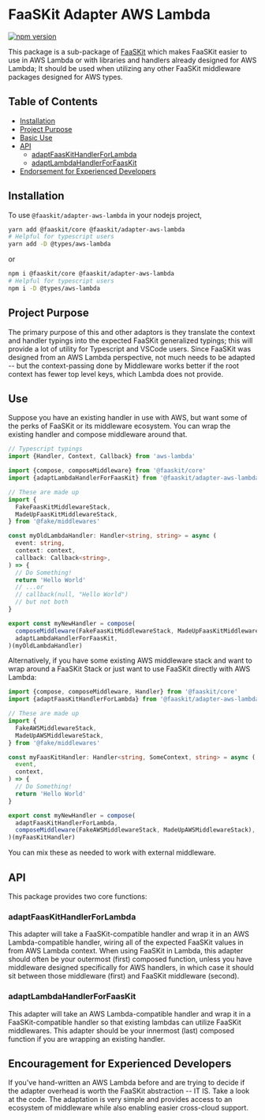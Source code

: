 # FaaSKit Adapter AWS Lambda

[![npm version](https://img.shields.io/npm/v/@faaskit/adapter-aws-lambda.svg?logo=npm&style=popout-square)](https://www.npmjs.com/package/@faaskit/adapter-aws-lambda)

This package is a sub-package of [FaaSKit](https://github.com/nullserve/faaskit) which makes FaaSKit easier to use in AWS Lambda or with libraries and handlers already designed for AWS Lambda; It should be used when utilizing any other FaaSKit middleware packages designed for AWS types.

## Table of Contents

- [Installation](#installation)
- [Project Purpose](#project-purpose)
- [Basic Use](#basic-use)
- [API](#customizing-existing-middleware)
  - [adaptFaasKitHandlerForLambda](#adaptFaasKitHandlerForLambda)
  - [adaptLambdaHandlerForFaasKit](#adaptLambdaHandlerForFaasKit)
- [Endorsement for Experienced Developers](#endorsement-for-experienced-developers)

## Installation

To use `@faaskit/adapter-aws-lambda` in your nodejs project,

```bash
yarn add @faaskit/core @faaskit/adapter-aws-lambda
# Helpful for typescript users
yarn add -D @types/aws-lambda
```

or

```bash
npm i @faaskit/core @faaskit/adapter-aws-lambda
# Helpful for typescript users
npm i -D @types/aws-lambda

```

## Project Purpose

The primary purpose of this and other adaptors is they translate the context and handler typings into the expected FaaSKit generalized typings; this will provide a lot of utility for Typescript and VSCode users.
Since FaaSKit was designed from an AWS Lambda perspective, not much needs to be adapted -- but the context-passing done by Middleware works better if the root context has fewer top level keys, which Lambda does not provide.

## Use

Suppose you have an existing handler in use with AWS, but want some of the perks of FaaSKit or its middleware ecosystem.
You can wrap the existing handler and compose middleware around that.

```typescript
// Typescript typings
import {Handler, Context, Callback} from 'aws-lambda'

import {compose, composeMiddleware} from '@faaskit/core'
import {adaptLambdaHandlerForFaasKit} from '@faaskit/adapter-aws-lambda'

// These are made up
import {
  FakeFaasKitMiddlewareStack,
  MadeUpFaasKitMiddlewareStack,
} from '@fake/middlewares'

const myOldLambdaHandler: Handler<string, string> = async (
  event: string,
  context: context,
  callback: Callback<string>,
) => {
  // Do Something!
  return 'Hello World'
  // ...or
  // callback(null, "Hello World")
  // but not both
}

export const myNewHandler = compose(
  composeMiddleware(FakeFaasKitMiddlewareStack, MadeUpFaasKitMiddlewareStack),
  adaptLambdaHandlerForFaasKit,
)(myOldLambdaHandler)
```

Alternatively, if you have some existing AWS middleware stack and want to wrap around a FaaSKit Stack or just want to use FaaSKit directly with AWS Lambda:

```typescript
import {compose, composeMiddleware, Handler} from '@faaskit/core'
import {adaptFaasKitHandlerForLambda} from '@faaskit/adapter-aws-lambda'

// These are made up
import {
  FakeAWSMiddlewareStack,
  MadeUpAWSMiddlewareStack,
} from '@fake/middlewares'

const myFaasKitHandler: Handler<string, SomeContext, string> = async (
  event,
  context,
) => {
  // Do Something!
  return 'Hello World'
}

export const myNewHandler = compose(
  adaptFaasKitHandlerForLambda,
  composeMiddleware(FakeAWSMiddlewareStack, MadeUpAWSMiddlewareStack),
)(myFaasKitHandler)
```

You can mix these as needed to work with external middleware.

## API

This package provides two core functions:

### adaptFaasKitHandlerForLambda

This adapter will take a FaaSKit-compatible handler and wrap it in an AWS Lambda-compatible handler, wiring all of the expected FaaSKit values in from AWS Lambda context.
When using FaaSKit in Lambda, this adapter should often be your outermost (first) composed function, unless you have middleware designed specifically for AWS handlers, in which case it should sit between those middleware (first) and FaaSKit middleware (second).

### adaptLambdaHandlerForFaasKit

This adapter will take an AWS Lambda-compatible handler and wrap it in a FaaSKit-compatible handler so that existing lambdas can utilize FaaSKit middlewares. This adapter should be your innermost (last) composed function if you are wrapping an existing handler.

## Encouragement for Experienced Developers

If you've hand-written an AWS Lambda before and are trying to decide if the adapter overhead is worth the FaaSKit abstraction -- IT IS.
Take a look at the code.
The adaptation is very simple and provides access to an ecosystem of middleware while also enabling easier cross-cloud support.